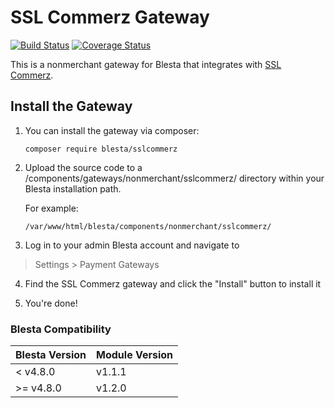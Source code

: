 # SSL Commerz Gateway

[![Build Status](https://travis-ci.org/blesta/gateway-sslcommerz.svg?branch=master)](https://travis-ci.org/blesta/gateway-sslcommerz) [![Coverage Status](https://coveralls.io/repos/github/blesta/gateway-sslcommerz/badge.svg?branch=master)](https://coveralls.io/github/blesta/gateway-sslcommerz?branch=master)

This is a nonmerchant gateway for Blesta that integrates with [SSL Commerz](https://www.sslcommerz.com/).

## Install the Gateway

1. You can install the gateway via composer:

    ```
    composer require blesta/sslcommerz
    ```

2. Upload the source code to a /components/gateways/nonmerchant/sslcommerz/ directory within
your Blesta installation path.

    For example:

    ```
    /var/www/html/blesta/components/nonmerchant/sslcommerz/
    ```

3. Log in to your admin Blesta account and navigate to
> Settings > Payment Gateways

4. Find the SSL Commerz gateway and click the "Install" button to install it

5. You're done!

### Blesta Compatibility

|Blesta Version|Module Version|
|--------------|--------------|
|< v4.8.0|v1.1.1|
|>= v4.8.0|v1.2.0|
